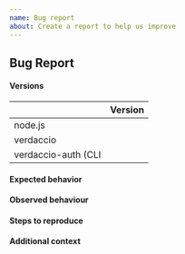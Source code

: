 ```yaml
---
name: Bug report
about: Create a report to help us improve
---
```


<!-- Please fill out the sections below. -->

## Bug Report

#### Versions

|                                    | Version |
| ---------------------------------- | ------- |
| node.js                            |         |
| verdaccio                          |         |
| verdaccio-auth (CLI |         |

#### Expected behavior
<!-- A clear and concise description of what you expected to happen. -->

#### Observed behaviour
<!-- A clear and concise description of what the bug is. -->

#### Steps to reproduce
<!-- Steps to reproduce the behavior:
1. Go to '...'
2. Click on '....'
3. Scroll down to '....'
4. See error -->

#### Additional context
<!-- Screenshots, terminal output or any other context about the problem. -->
